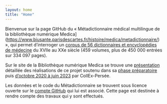 ```yaml
---
layout: home
title: "Home"
---
```


Bienvenue sur la page GitHub du « Métadictionnaire médical multilingue de la bibliothèque numérique Medica](https://www.biusante.parisdescartes.fr/histoire/medica/metadictionnaire/) », qui permet d’interroger un [corpus de 56 dictionnaires et encyclopédies de médecine](https://www.biusante.parisdescartes.fr/histoire/medica/corpus-metadictionnaire.php) du XVIIe au XXe siècle (459 volumes, plus de 450 000 entrées sur 334 097 pages).

Sur le site de la Bibliothèque numérique Medica se trouve une [présentation](https://www.biusante.parisdescartes.fr/histoire/medica/presentation-metadictionnaire.php) détaillée des réalisations de ce projet soutenu dans sa [phase préparatoire](https://www.collexpersee.eu/projet/metadictmedprojet/) puis [d’octobre 2020 à juin 2023](https://www.collexpersee.eu/projet/metadictionnaire-medical-multilingue/) par CollEx-Persée.

Les données et le code du Métadictionnaire se trouvent sous licence ouverte sur le [compte GitHub](https://github.com/biusante) qui lui est associé. Cette page est destinée à rendre compte des travaux qui y sont effectués.
